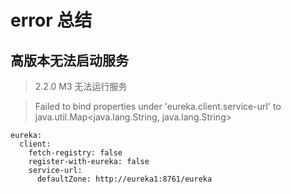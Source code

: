 # error 总结
## 高版本无法启动服务
> 2.2.0 M3 无法运行服务

> Failed to bind properties under 'eureka.client.service-url' to java.util.Map<java.lang.String, java.lang.String>
```
eureka:
  client:
    fetch-registry: false
    register-with-eureka: false
    service-url:
      defaultZone: http://eureka1:8761/eureka
```